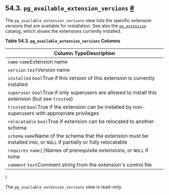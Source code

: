 ## 54.3. `pg_available_extension_versions` [#](#VIEW-PG-AVAILABLE-EXTENSION-VERSIONS)

The `pg_available_extension_versions` view lists the specific extension versions that are available for installation. See also the [`pg_extension`](catalog-pg-extension.html "53.22. pg_extension") catalog, which shows the extensions currently installed.

**Table 54.3. `pg_available_extension_versions` Columns**

| Column TypeDescription                                                                                                   |
| ------------------------------------------------------------------------------------------------------------------------ |
| `name` `name`Extension name                                                                                              |
| `version` `text`Version name                                                                                             |
| `installed` `bool`True if this version of this extension is currently installed                                          |
| `superuser` `bool`True if only superusers are allowed to install this extension (but see `trusted`)                      |
| `trusted` `bool`True if the extension can be installed by non-superusers with appropriate privileges                     |
| `relocatable` `bool`True if extension can be relocated to another schema                                                 |
| `schema` `name`Name of the schema that the extension must be installed into, or `NULL` if partially or fully relocatable |
| `requires` `name[]`Names of prerequisite extensions, or `NULL` if none                                                   |
| `comment` `text`Comment string from the extension's control file                                                         |

\

The `pg_available_extension_versions` view is read-only.